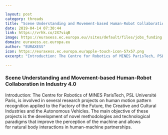 ```yaml
---

layout: post
category: threads
title: "Scene Understanding and Movement-based Human-Robot Collaboration in Industry 4.0"
date: 2019-04-14 07:30:44
link: https://vrhk.co/2X7viqB
image: https://euraxess.ec.europa.eu//sites/default/files/jobs_funding.jpg
domain: euraxess.ec.europa.eu
author: "EURAXESS"
icon: https://euraxess.ec.europa.eu/apple-touch-icon-57x57.png
excerpt: "Introduction: The Centre for Robotics of MINES ParisTech, PSL Université Paris, is involved in several research projects on human motion pattern recognition applied to the Factory of the Future, the Creative and Cultural Industries and the Autonomous Vehicles. The main objective of these projects is the development of novel methodologies and technological paradigms that improve the perception of the machine and allows for natural body interactions in human-machine partnerships."

---
```


### Scene Understanding and Movement-based Human-Robot Collaboration in Industry 4.0

Introduction: The Centre for Robotics of MINES ParisTech, PSL Université Paris, is involved in several research projects on human motion pattern recognition applied to the Factory of the Future, the Creative and Cultural Industries and the Autonomous Vehicles. The main objective of these projects is the development of novel methodologies and technological paradigms that improve the perception of the machine and allows for natural body interactions in human-machine partnerships.